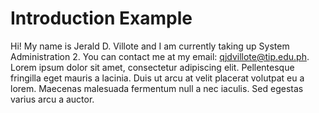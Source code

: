 # Introduction Example

Hi! My name is Jerald D. Villote and I am currently taking up System Administration 2. You can contact me at my email: qjdvillote@tip.edu.ph. Lorem ipsum dolor sit amet, consectetur adipiscing elit. Pellentesque fringilla eget mauris a lacinia. Duis ut arcu at velit placerat volutpat eu a lorem. Maecenas malesuada fermentum null a nec iaculis. Sed egestas varius arcu a auctor.
